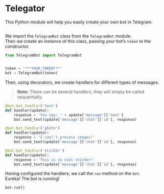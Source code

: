 # Telegator
This Python module will help you easily create your own bot in Telegram.
## 
We import the `TelegramBot` class from the `TelegramBot` module.\
Then we create an instance of this class, passing your bot’s `token` to the constructor.
```python
from TelegramBot import TelegramBot


token = '***YOUR_TOKEN***'
bot = TelegramBot(token)
```
Then, using decorators, we create handlers for different types of messages.
> **Note:** There can be several handlers; they will simply be called sequentially.
```python
@bot.bot_handler('text')
def handler(update):
    response = 'You say: ' + update['message']['text']
    bot.send_text(update['message']['chat']['id'], response)

@bot.bot_handler('photo')
def handler(update):
    response = 'I can\'t process images!'
    bot.send_text(update['message']['chat']['id'], response)

@bot.bot_handler('sticker')
def handler(update):
    response = 'This is so cool sticker!'
    bot.send_text(update['message']['chat']['id'], response)
```
Having configured the handlers, we call the `run` method on the `bot`. \
Eureka! The bot is running!
```python
bot.run()
```